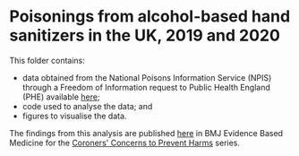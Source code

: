 # Poisonings from alcohol-based hand sanitizers in the UK, 2019 and 2020

This folder contains: 
* data obtained from the National Poisons Information Service (NPIS) through a Freedom of Information request to Public Health England (PHE) available <a href="https://www.whatdotheyknow.com/request/poisoning_from_alcohol_based_han#incoming-1653387" target="_blank">here</a>;
* code used to analyse the data; and 
* figures to visualise the data. 

The findings from this analysis are published [here](https://ebm.bmj.com/content/early/2020/12/02/bmjebm-2020-111568) in BMJ Evidence Based Medicine for the [Coroners' Concerns to Prevent Harms](https://ebm.bmj.com/content/early/2021/01/10/bmjebm-2020-111567) series. 
